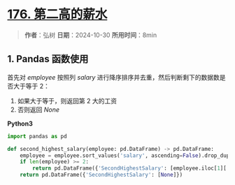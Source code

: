 # [176. 第二高的薪水](https://leetcode.cn/problems/second-highest-salary/description/)

> **作者**：弘树
> **日期**：2024-10-30
> **所用时间**：8min

## 1. Pandas 函数使用

首先对 $employee$ 按照列 $salary$ 进行降序排序并去重，然后判断剩下的数据数是否大于等于 $2$：

1. 如果大于等于，则返回第 $2$ 大的工资
2. 否则返回 $None$

**Python3**

```python
import pandas as pd

def second_highest_salary(employee: pd.DataFrame) -> pd.DataFrame:
    employee = employee.sort_values('salary', ascending=False).drop_duplicates(subset=['salary'])
    if len(employee) >= 2:
        return pd.DataFrame({'SecondHighestSalary': [employee.iloc[1]['salary']]})
    return pd.DataFrame({'SecondHighestSalary': [None]})
```